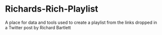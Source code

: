 # Richards-Rich-Playlist
A place for data and tools used to create a playlist from the links dropped in a Twitter post by Richard Bartlett

